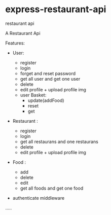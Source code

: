 # express-restaurant-api
restaurant api

A Restaurant Api

Features:
- User:
    - register
    - login
    - forget and reset password
    - get all user and get one user
    - delete
    - edit profile + upload profile img
    - user Basket:
         - update(addFood)
         - reset
         - get

- Restaurant :
    - register
    - login
    - get all restaurans and one restaurans
    - delete 
    - edit profile + upload profile img

- Food :
    - add
    - delete
    - edit 
    - get all foods and get one food

- authenticate middleware

.....
